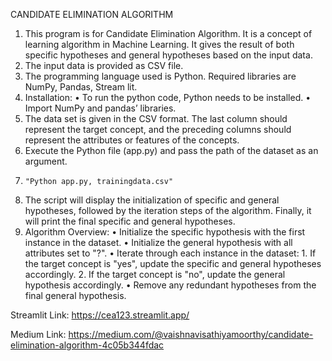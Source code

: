 CANDIDATE ELIMINATION ALGORITHM

1.	This program is for Candidate Elimination Algorithm. It is a concept of learning algorithm in Machine Learning. It gives the result of both specific hypotheses and general hypotheses based on the input data.
2.	The input data is provided as CSV file.
3.	The programming language used is Python. Required libraries are NumPy, Pandas, Stream lit.
4.	Installation:
    •	To run the python code, Python needs to be installed.
    •	Import NumPy and pandas’ libraries. 
5.	The data set is given in the CSV format. The last column should represent the target concept, and the preceding columns should represent the attributes or features of the concepts. 
6.	Execute the Python file (app.py) and pass the path of the dataset as an argument.
7.	   "Python app.py, trainingdata.csv"
8.	The script will display the initialization of specific and general hypotheses, followed by the iteration steps of the algorithm. Finally, it will print the final specific and general hypotheses.
9.	Algorithm Overview:
    •	Initialize the specific hypothesis with the first instance in the dataset.
    •	Initialize the general hypothesis with all attributes set to "?".
    •	Iterate through each instance in the dataset:
        1.	If the target concept is "yes", update the specific and general hypotheses accordingly.
        2.	 If the target concept is "no", update the general hypothesis accordingly.
    •	Remove any redundant hypotheses from the final general hypothesis.


Streamlit Link:
https://cea123.streamlit.app/

Medium Link:
https://medium.com/@vaishnavisathiyamoorthy/candidate-elimination-algorithm-4c05b344fdac
